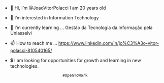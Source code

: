 - 👋 Hi, I’m @JoaoVitorPolacci I am 20 years old
- 👀 I’m interested in Information Technology
- 🌱 I’m currently learning ... Gestão da Tecnologia da Informação pela Uniasselvi
- 📫 How to reach me ... https://www.linkedin.com/in/jo%C3%A3o-vitor-polacci-810540165/
- 💲 I am looking for opportunities for growth and learning in new technologies.

                             #OpenToWork
